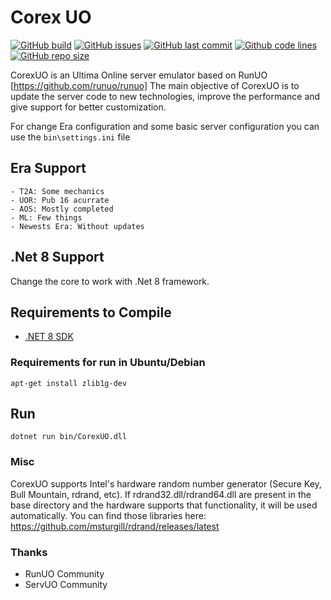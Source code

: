 # Corex UO

[![GitHub build](https://img.shields.io/github/workflow/status/corexuo/CorexUO/Build?logo=github)](https://github.com/CorexUO/CorexUO/actions)
[![GitHub issues](https://img.shields.io/github/issues/corexuo/corexuo.svg)](https://github.com/CorexUO/CorexUO/issues)
[![GitHub last commit](https://img.shields.io/github/last-commit/CorexUO/CorexUO.svg)](https://github.com/CorexUO/CorexUO/)
[![Github code lines](https://img.shields.io/tokei/lines/github/CorexUO/CorexUO.svg)](https://github.com/CorexUO/CorexUO/)
[![GitHub repo size](https://img.shields.io/github/repo-size/CorexUO/CorexUO.svg)](https://github.com/CorexUO/CorexUO/)

CorexUO is an Ultima Online server emulator based on RunUO [https://github.com/runuo/runuo]
The main objective of CorexUO is to update the server code to new technologies, improve the performance and give support for better customization.

For change Era configuration and some basic server configuration you can use the ```bin\settings.ini``` file
## Era Support
```
- T2A: Some mechanics
- UOR: Pub 16 acurrate
- AOS: Mostly completed
- ML: Few things
- Newests Era: Without updates
```

## .Net 8 Support
Change the core to work with .Net 8 framework.

## Requirements to Compile
- [.NET 8 SDK](https://dotnet.microsoft.com/download/dotnet/8.0)


### Requirements for run in Ubuntu/Debian

```shell
apt-get install zlib1g-dev
```

## Run

```shell
dotnet run bin/CorexUO.dll
```

### Misc

CorexUO supports Intel's hardware random number generator (Secure Key, Bull Mountain, rdrand, etc).
If rdrand32.dll/rdrand64.dll are present in the base directory and the hardware supports that functionality, it will be used automatically. You can find those libraries here: https://github.com/msturgill/rdrand/releases/latest

### Thanks

- RunUO Community
- ServUO Community
